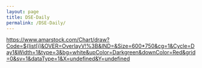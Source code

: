 ```yaml
---
layout: page
title: DSE-Daily
permalink: /DSE-Daily/
---
```


https://www.amarstock.com/Chart/draw?Code=${list[i]&OVER=OverlayV!%3B&IND=&Size=600*750&cg=1&Cycle=Day1&Width=1&type=3&bg=white&upColor=Darkgreen&downColor=Red&grid=0&sv=1&dataType=1&X=undefined&Y=undefined

<br>
<br>
<div id="output"></div>
<!-- Load Babel -->
<script src="https://unpkg.com/babel-standalone@6/babel.min.js"></script>
<!-- Your custom script here -->
<script type="text/babel">

	var list = [

	"SSSTEEL",
	"GP"

	]

var i;

var text = ""

for (i = 0; i < list.length; i++) {
    text +=   `<img src="https://www.amarstock.com/Chart/draw?Code=${list[i]&OVER=OverlayV!%3B&IND=&Size=600*750&cg=1&Cycle=Day1&Width=1&type=3&bg=white&upColor=Darkgreen&downColor=Red&grid=0&sv=1&dataType=1&X=undefined&Y=undefined">
    
    <br>`
  
}


document.getElementById('output').innerHTML = text;
</script>
<style type="text/css">
			#output {
			margin: 0 auto;
			width: 80%;
			text-align: center;
		}

</style>




